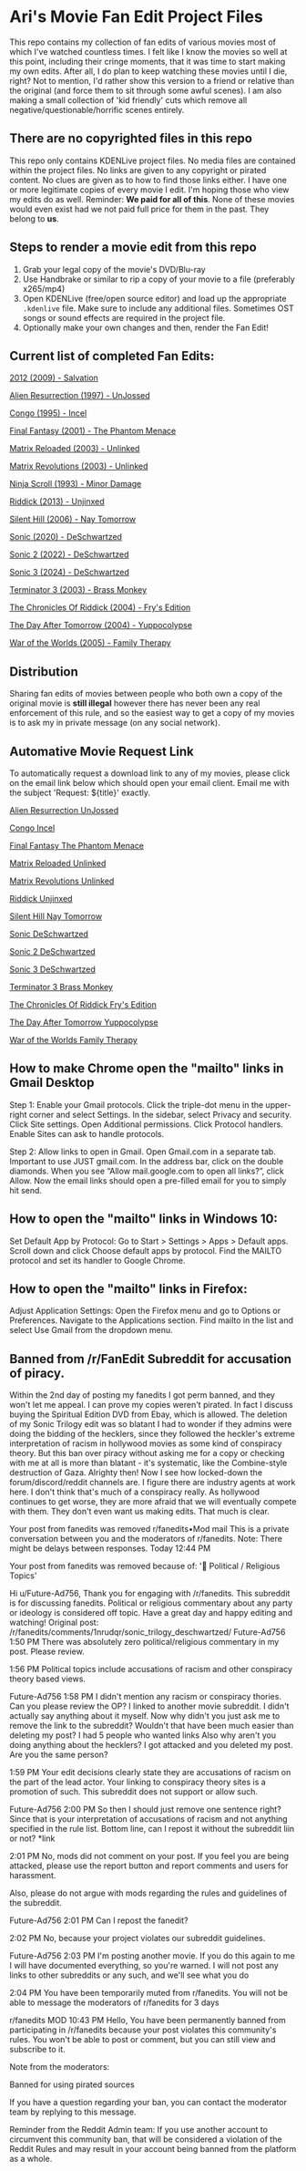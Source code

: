 # Ari's Movie Fan Edit Project Files

This repo contains my collection of fan edits of various movies most of which I've watched countless times.
I felt like I know the movies so well at this point, including their cringe moments, that it was time to start making
my own edits. After all, I do plan to keep watching these movies until I die, right? Not to mention, I'd rather show 
this version to a friend or relative than the original (and force them to sit through some awful scenes). 
I am also making a small collection of 'kid friendly' cuts which remove all negative/questionable/horrific scenes entirely. 

## There are no copyrighted files in this repo
This repo only contains KDENLive project files. No media files are contained within the project files. 
No links are given to any copyright or pirated content. No clues are given as to how to find those links either.
I have one or more legitimate copies of every movie I edit. I'm hoping those who view my edits do as well.
Reminder: **We paid for all of this**. 
None of these movies would even exist had we not paid full price for them in the past.
They belong to **us**. 

## Steps to render a movie edit from this repo
1. Grab your legal copy of the movie's DVD/Blu-ray
2. Use Handbrake or similar to rip a copy of your movie to a file (preferably x265/mp4)
3. Open KDENLive (free/open source editor) and load up the appropriate `.kdenlive` file. 
   Make sure to include any additional files. Sometimes OST songs or sound effects are required in the project file.
4. Optionally make your own changes and then, render the Fan Edit!

## Current list of completed Fan Edits:

[2012 (2009) - Salvation](/FanMixes/2012%20(2009)%20-%20Salvation "2012 (2009) - Salvation")

[Alien Resurrection (1997) - UnJossed](/FanMixes/Alien%20Resurrection%20(1997)%20-%20UnJossed "Alien Resurrection (1997) - UnJossed")

[Congo (1995) - Incel](/FanMixes/Congo%20(1995)%20-%20Incel "Congo (1995) - Incel")

[Final Fantasy (2001) - The Phantom Menace](/FanMixes/Final%20Fantasy%20(2001)%20-%20The%20Phantom%20Menace "Final Fantasy (2001) - The Phantom Menace")

[Matrix Reloaded (2003) - Unlinked](/FanMixes/Matrix%20Reloaded%20(2003)%20-%20Unlinked "Matrix Reloaded (2003) - Unlinked")

[Matrix Revolutions (2003) - Unlinked](/FanMixes/Matrix%20Revolutions%20(2003)%20-%20Unlinked "Matrix Revolutions (2003) - Unlinked")

[Ninja Scroll (1993) - Minor Damage](/FanMixes/Ninja%20Scroll%20(1993)%20-%20Minor%20Damage "Ninja Scroll (1993) - Minor Damage")

[Riddick (2013) - Unjinxed](/FanMixes/Riddick%20(2013)%20-%20Unjinxed "Riddick (2013) - Unjinxed")

[Silent Hill (2006) - Nay Tomorrow](/FanMixes/Silent%20Hill%20(2006)%20-%20Nay%20Tomorrow "Silent Hill (2006) - Nay Tomorrow")

[Sonic (2020) - DeSchwartzed](/FanMixes/Sonic%20(2020)%20-%20DeSchwartzed "Sonic (2020) - DeSchwartzed")

[Sonic 2 (2022) - DeSchwartzed](/FanMixes/Sonic%202%20(2022)%20-%20DeSchwartzed "Sonic 2 (2022) - DeSchwartzed")

[Sonic 3 (2024) - DeSchwartzed](/FanMixes/Sonic%203%20(2024)%20-%20DeSchwartzed "Sonic 3 (2024) - DeSchwartzed")

[Terminator 3 (2003) - Brass Monkey](/FanMixes/Terminator%203%20(2003)%20-%20Brass%20Monkey "Terminator 3 (2003) - Brass Monkey")

[The Chronicles Of Riddick (2004) - Fry's Edition](/FanMixes/The%20Chronicles%20Of%20Riddick%20(2004)%20-%20Fry's%20Edition "The Chronicles Of Riddick (2004) - Fry's Edition")

[The Day After Tomorrow (2004) - Yuppocolypse](/FanMixes/The%20Day%20After%20Tomorrow%20(2004)%20-%20Yuppocolypse "The Day After Tomorrow (2004) - Yuppocolypse")

[War of the Worlds (2005) - Family Therapy](/FanMixes/War%20of%20the%20Worlds%20(2005)%20-%20Family%20Therapy "War of the Worlds (2005) - Family Therapy")

## Distribution

Sharing fan edits of movies between people who both own a copy of the original movie is 
**still illegal** however there has never been any real enforcement of this rule, and so the easiest way
to get a copy of my movies is to ask my in private message (on any social network). 

## Automative Movie Request Link

To automatically request a download link to any of my movies, please click on the email link below 
which should open your email client. Email me with the subject 'Request: ${title}' exactly.

[Alien Resurrection UnJossed](mailto:ari@asu.edu?subject=Request:%20Alien%20Resurrection%20UnJossed)

[Congo Incel](mailto:ari@asu.edu?subject=Request:%20Congo%20Incel)

[Final Fantasy The Phantom Menace](mailto:ari@asu.edu?subject=Request:%20Final%20Fantasy%20The%20Phantom%20Menace)

[Matrix Reloaded Unlinked](mailto:ari@asu.edu?subject=Request:%20Matrix%20Reloaded%20Unlinked)

[Matrix Revolutions Unlinked](mailto:ari@asu.edu?subject=Request:%20Matrix%20Revolutions%20Unlinked)

[Riddick Unjinxed](mailto:ari@asu.edu?subject=Request:%20Riddick%20Unjinxed)

[Silent Hill Nay Tomorrow](mailto:ari@asu.edu?subject=Request:%20Silent%20Hill%20Nay%20Tomorrow)

[Sonic DeSchwartzed](mailto:ari@asu.edu?subject=Request:%20Sonic%20DeSchwartzed)

[Sonic 2 DeSchwartzed](mailto:ari@asu.edu?subject=Request:%20Sonic%202%20DeSchwartzed)

[Sonic 3 DeSchwartzed](mailto:ari@asu.edu?subject=Request:%20Sonic%203%20DeSchwartzed)

[Terminator 3 Brass Monkey](mailto:ari@asu.edu?subject=Request:%20Terminator%203%20Brass%20Monkey)

[The Chronicles Of Riddick Fry's Edition](mailto:ari@asu.edu?subject=Request:%20The%20Chronicles%20Of%20Riddick%20Fry's%20Edition)

[The Day After Tomorrow Yuppocolypse](mailto:ari@asu.edu?subject=Request:%20The%20Day%20After%20Tomorrow%20Yuppocolypse)

[War of the Worlds Family Therapy](mailto:ari@asu.edu?subject=Request:%20War%20of%20the%20Worlds%20Family%20Therapy)

## How to make Chrome open the "mailto" links in Gmail Desktop
Step 1: Enable your Gmail protocols. 
Click the triple-dot menu in the upper-right corner and select Settings. 
In the sidebar, select Privacy and security. 
Click Site settings. 
Open Additional permissions. 
Click Protocol handlers. 
Enable Sites can ask to handle protocols. 


Step 2: Allow links to open in Gmail. 
Open Gmail.com in a separate tab. Important to use JUST gmail.com. 
In the address bar, click on the double diamonds. 
When you see “Allow mail.google.com to open all links?”, click Allow. 
Now the email links should open a pre-filled email for you to simply hit send.


## How to open the "mailto" links in Windows 10:

Set Default App by Protocol:
Go to Start > Settings > Apps > Default apps.
Scroll down and click Choose default apps by protocol.
Find the MAILTO protocol and set its handler to Google Chrome. 

## How to open the "mailto" links in Firefox:

Adjust Application Settings:
Open the Firefox menu and go to Options or Preferences.
Navigate to the Applications section.
Find mailto in the list and select Use Gmail from the dropdown menu.


## Banned from /r/FanEdit Subreddit for accusation of piracy.

Within the 2nd day of posting my fanedits I got perm banned, and they won't let me appeal. 
I can prove my copies weren't pirated. In fact I discuss buying the Spiritual Edition DVD from Ebay, which is allowed.
The deletion of my Sonic Trilogy edit was so blatant I had to wonder if they admins were doing the bidding of the hecklers, 
since they followed the heckler's extreme interpretation of racism in hollywood movies as some kind of conspiracy theory.
But this ban over piracy without asking me for a copy or checking with me at all is more than blatant - 
it's systematic, like the Combine-style destruction of Gaza. Alrighty then!
Now I see how locked-down the forum/discord/reddit channels are.
I figure there are industry agents at work here. I don't think that's much of a conspiracy really.
As hollywood continues to get worse, they are more afraid that we will eventually compete with them.
They don't even want us making edits. That much is clear. 


Your post from fanedits was removed
r/fanedits•Mod mail
This is a private conversation between you and the moderators of r/fanedits. Note: There might be delays between responses.
Today
12:44 PM

Your post from fanedits was removed because of: '💼 Political / Religious Topics'

Hi u/Future-Ad756, Thank you for engaging with /r/fanedits. This subreddit is for discussing fanedits. Political or religious commentary about any party or ideology is considered off topic. Have a great day and happy editing and watching!
Original post: /r/fanedits/comments/1nrudqr/sonic_trilogy_deschwartzed/
Future-Ad756
1:50 PM
There was absolutely zero political/religious commentary in my post. Please review.

1:56 PM
Political topics include accusations of racism and other conspiracy theory based views.

Future-Ad756
1:58 PM
I didn't mention any racism or conspiracy thories. Can you please review the OP?
I linked to another movie subreddit. I didn't actually say anything about it myself.
Now why didn't you just ask me to remove the link to the subreddit? Wouldn't that have been much easier than deleting my post? I had 5 people who wanted links
Also why aren't you doing anything about the hecklers? I got attacked and you deleted my post. Are you the same person?

1:59 PM
Your edit decisions clearly state they are accusations of racism on the part of the lead actor. Your linking to conspiracy theory sites is a promotion of such. This subreddit does not support or allow such.

Future-Ad756
2:00 PM
So then I should just remove one sentence right?
Since that is your interpretation of accusations of racism and not anything specified in the rule list.
Bottom line, can I repost it without the subreddit liin or not?
*link

2:01 PM
No, mods did not comment on your post. If you feel you are being attacked, please use the report button and report comments and users for harassment.

Also, please do not argue with mods regarding the rules and guidelines of the subreddit.

Future-Ad756
2:01 PM
Can I repost the fanedit?

2:02 PM
No, because your project violates our subreddit guidelines.

Future-Ad756
2:03 PM
I'm posting another movie. If you do this again to me I will have documented everything, so you're warned. I will not post any links to other subreddits or any such, and we'll see what you do

2:04 PM
You have been temporarily muted from r/fanedits. You will not be able to message the moderators of r/fanedits for 3 days




r/fanedits
MOD
10:43 PM
Hello, You have been permanently banned from participating in /r/fanedits because your post violates this community's rules. You won't be able to post or comment, but you can still view and subscribe to it.

Note from the moderators:

Banned for using pirated sources

If you have a question regarding your ban, you can contact the moderator team by replying to this message.

Reminder from the Reddit Admin team: If you use another account to circumvent this community ban, that will be considered a violation of the Reddit Rules and may result in your account being banned from the platform as a whole.
